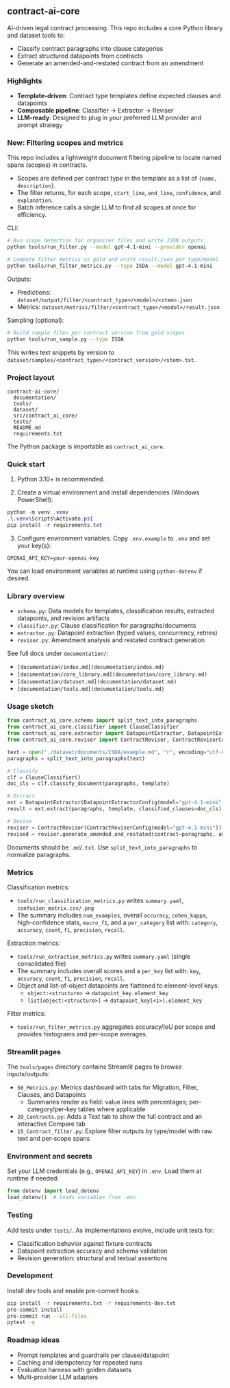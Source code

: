 ## contract-ai-core

AI-driven legal contract processing. This repo includes a core Python library and dataset tools to:

- Classify contract paragraphs into clause categories
- Extract structured datapoints from contracts
- Generate an amended-and-restated contract from an amendment

### Highlights

- **Template-driven**: Contract type templates define expected clauses and datapoints
- **Composable pipeline**: Classifier → Extractor → Reviser
- **LLM-ready**: Designed to plug in your preferred LLM provider and prompt strategy

### New: Filtering scopes and metrics

This repo includes a lightweight document filtering pipeline to locate named spans (scopes) in contracts.

- Scopes are defined per contract type in the template as a list of `{name, description}`.
- The filter returns, for each scope, `start_line`, `end_line`, `confidence`, and `explanation`.
- Batch inference calls a single LLM to find all scopes at once for efficiency.

CLI:

```bash
# Run scope detection for organizer files and write JSON outputs
python tools/run_filter.py --model gpt-4.1-mini --provider openai

# Compute filter metrics vs gold and write result.json per type/model
python tools/run_filter_metrics.py --type ISDA --model gpt-4.1-mini
```

Outputs:

- Predictions: `dataset/output/filter/<contract_type>/<model>/<stem>.json`
- Metrics: `dataset/metrics/filter/<contract_type>/<model>/result.json`

Sampling (optional):

```bash
# Build sample files per contract version from gold scopes
python tools/run_sample.py --type ISDA
```

This writes text snippets by version to `dataset/samples/<contract_type>/<contract_version>/<stem>.txt`.

### Project layout

```
contract-ai-core/
  documentation/
  tools/
  dataset/
  src/contract_ai_core/
  tests/
  README.md
  requirements.txt
```

The Python package is importable as `contract_ai_core`.

### Quick start

1) Python 3.10+ is recommended.

2) Create a virtual environment and install dependencies (Windows PowerShell):

```powershell
python -m venv .venv
.\.venv\Scripts\Activate.ps1
pip install -r requirements.txt
```

3) Configure environment variables. Copy `.env.example` to `.env` and set your key(s):

```
OPENAI_API_KEY=your-openai-key
```

You can load environment variables at runtime using `python-dotenv` if desired.

### Library overview

- `schema.py`: Data models for templates, classification results, extracted datapoints, and revision artifacts
- `classifier.py`: Clause classification for paragraphs/documents
- `extractor.py`: Datapoint extraction (typed values, concurrency, retries)
- `reviser.py`: Amendment analysis and restated contract generation

See full docs under `documentation/`:

- `[documentation/index.md](documentation/index.md)`
- `[documentation/core_library.md](documentation/core_library.md)`
- `[documentation/dataset.md](documentation/dataset.md)`
- `[documentation/tools.md](documentation/tools.md)`

### Usage sketch

```python
from contract_ai_core.schema import split_text_into_paragraphs
from contract_ai_core.classifier import ClauseClassifier
from contract_ai_core.extractor import DatapointExtractor, DatapointExtractorConfig
from contract_ai_core.reviser import ContractReviser, ContractReviserConfig

text = open("./dataset/documents/ISDA/example.md", "r", encoding="utf-8").read()
paragraphs = split_text_into_paragraphs(text)

# Classify
clf = ClauseClassifier()
doc_cls = clf.classify_document(paragraphs, template)

# Extract
ext = DatapointExtractor(DatapointExtractorConfig(model="gpt-4.1-mini", concurrency=2))
result = ext.extract(paragraphs, template, classified_clauses=doc_cls)

# Revise
reviser = ContractReviser(ContractReviserConfig(model="gpt-4.1-mini"))
revised = reviser.generate_amended_and_restated(contract=paragraphs, amendment=amend_paragraphs, template=template)
```

Documents should be `.md`/`.txt`. Use `split_text_into_paragraphs` to normalize paragraphs.

### Metrics

Classification metrics:

- `tools/run_classification_metrics.py` writes `summary.yaml`, `confusion_matrix.csv/.png`
- The summary includes `num_examples`, overall `accuracy`, `cohen_kappa`, high-confidence stats,
  `macro_f1`, and a `per_category` list with: `category`, `accuracy`, `count`, `f1`, `precision`, `recall`.

Extraction metrics:

- `tools/run_extraction_metrics.py` writes `summary.yaml` (single consolidated file)
- The summary includes overall scores and a `per_key` list with: `key`, `accuracy`, `count`, `f1`, `precision`, `recall`.
- Object and list-of-object datapoints are flattened to element-level keys:
  - `object:<structure>` → `datapoint_key.element_key`
  - `list[object:<structure>]` → `datapoint_key[<i>].element_key`

Filter metrics:

- `tools/run_filter_metrics.py` aggregates accuracy/IoU per scope and provides histograms and per-scope averages.

### Streamlit pages

The `tools/pages` directory contains Streamlit pages to browse inputs/outputs:

- `50_Metrics.py`: Metrics dashboard with tabs for Migration, Filter, Clauses, and Datapoints
  - Summaries render as field: value lines with percentages; per-category/per-key tables where applicable
- `20_Contracts.py`: Adds a Text tab to show the full contract and an interactive Compare tab
- `15_Contract_filter.py`: Explore filter outputs by type/model with raw text and per-scope spans

### Environment and secrets

Set your LLM credentials (e.g., `OPENAI_API_KEY`) in `.env`. Load them at runtime if needed:

```python
from dotenv import load_dotenv
load_dotenv()  # loads variables from .env
```

### Testing

Add tests under `tests/`. As implementations evolve, include unit tests for:

- Classification behavior against fixture contracts
- Datapoint extraction accuracy and schema validation
- Revision generation: structural and textual assertions

### Development

Install dev tools and enable pre-commit hooks:

```bash
pip install -r requirements.txt -r requirements-dev.txt
pre-commit install
pre-commit run --all-files
pytest -q
```

### Roadmap ideas

- Prompt templates and guardrails per clause/datapoint
- Caching and idempotency for repeated runs
- Evaluation harness with golden datasets
- Multi-provider LLM adapters

